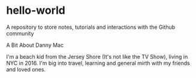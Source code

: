 # hello-world
A repository to store notes, tutorials and interactions with the Github community

A Bit About Danny Mac

I'm  a beach kid from the Jersey Shore (It's not like the TV Show), living in NYC in 2016. I'm big into travel, learning and general mirth with my friends and loved ones.
